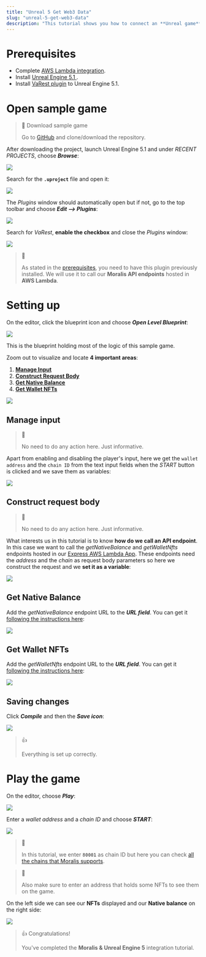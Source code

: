 ```yaml
---
title: "Unreal 5 Get Web3 Data"
slug: "unreal-5-get-web3-data"
description: "This tutorial shows you how to connect an **Unreal game** to a **Moralis backend**, in this case hosted on **AWS Lambda**. We will retrieve a wallet's **native balance** and its **NFTs**.\nBelow we provide a sample game to set everything up in a few minutes."
---
```

# Prerequisites

- Complete [AWS Lambda integration](/docs/using-aws-lambda).
- Install [Unreal Engine 5.1 ](https://docs.unrealengine.com/5.1/en-US/installing-unreal-engine/).
- Install [VaRest plugin](https://www.unrealengine.com/marketplace/en-US/product/varest-plugin) to Unreal Engine 5.1.

# Open sample game

> 📘 Download sample game
> 
> Go to [GitHub](https://github.com/MoralisWeb3/demo-unreal-aws-lambda) and clone/download the repository.

After downloading the project, launch Unreal Engine 5.1 and under _RECENT PROJECTS_, choose _**Browse**_:

![](/img/content/4353feb-image.png)

Search for the **`.uproject`** file and open it:

![](/img/content/ff45723-image.png)

The _Plugins_ window should automatically open but if not, go to the top toolbar and choose **_Edit --> Plugins_**:

![](/img/content/2e240ee-image.png)

Search for _VaRest_, **enable the checkbox** and close the _Plugins_ window:

![](/img/content/e3e2255-image.png)

> 📘 
> 
> As stated in the [prerequisites](/docs/aws-lambda-unreal-5#prerequisites), you need to have this plugin previously installed. We will use it to call our **Moralis API endpoints** hosted in **AWS Lambda**.

# Setting up

On the editor, click the blueprint icon and choose _**Open Level Blueprint**_:

![](/img/content/d39c0e4-image.png)

This is the blueprint holding most of the logic of this sample game.

Zoom out to visualize and locate **4 important areas**:

1. [**Manage Input**](/docs/aws-lambda-unreal-5#manage-input)
2. [**Construct Request Body**](/docs/aws-lambda-unreal-5#construct-request-body)
3. [**Get Native Balance**](/docs/aws-lambda-unreal-5#get-native-balance)
4. [**Get Wallet NFTs**](/docs/aws-lambda-unreal-5#get-wallet-nfts)

![](/img/content/0d0bd99-image.png)

## Manage input

> 📘 
> 
> No need to do any action here. Just informative.

Apart from enabling and disabling the player's input, here we get the `wallet address` and the `chain ID` from the text input fields when the _START_ button is clicked and we save them as variables:

![](/img/content/d81ba07-image.png)

## Construct request body

> 📘 
> 
> No need to do any action here. Just informative.

What interests us in this tutorial is to know **how do we call an API endpoint**. In this case we want to call the _getNativeBalance_ and _getWalletNfts_ endpoints hosted in our [Express AWS Lambda App](/docs/using-aws-lambda#lambda-nodejs-express-api). These endpoints need the _address_ and the _chain_ as request body parameters so here we construct the request and we **set it as a variable**:

![](/img/content/e9fdaae-image.png)

## Get Native Balance

Add the _getNativeBalance_ endpoint URL to the _**URL field**_. You can get it [following the instructions here](/docs/using-aws-lambda#testing-express-api-function):

![](/img/content/4b02975-image.png)

## Get Wallet NFTs

Add the _getWalletNfts_ endpoint URL to the **_URL field_**. You can get it [following the instructions here](/docs/using-aws-lambda#testing-express-api-function):

![](/img/content/0662f30-image.png)

## Saving changes

Click _**Compile**_ and then the _**Save icon**_: 

![](/img/content/c03b362-image.png)

> 👍 
> 
> Everything is set up correctly.

# Play the game

On the editor, choose **_Play_**:

![](/img/content/64b1f25-image.png)

Enter a _wallet address_ and a _chain ID_ and choose _**START**_:

![](/img/content/98ccd15-image.png)

> 📘 
> 
> In this tutorial, we enter **`80001`** as chain ID but here you can check [all the chains that Moralis supports](https://docs.moralis.io/reference/supported-chains).

> 📘 
> 
> Also make sure to enter an address that holds some NFTs to see them on the game.

On the left side we can see our **NFTs** displayed and our **Native balance** on the right side:

![](/img/content/d5835b1-image.png)

> 👍 Congratulations!
> 
> You've completed the **Moralis & Unreal Engine 5** integration tutorial.